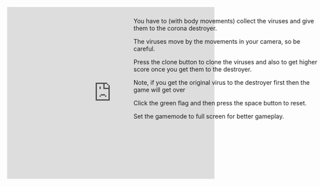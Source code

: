 <!DOCTYPE html>
<html>
<head>
<iframe src="https://scratch.mit.edu/projects/449734995/embed" allowtransparency="true" width="485" height="402" frameborder="0" scrolling="no" allowfullscreen></iframe>
<div style="position: absolute; left: 500px; top: 60px;">
	<ul>You have to (with body movements) collect the viruses and give them to the corona destroyer.</ul>
	<ul>The viruses move by the movements in your camera, so be careful.</ul>
	<ul>Press the clone button to clone the viruses and also to get higher score once you get them to the destroyer.</ul>
	<ul>Note, if you get the original virus to the destroyer first then the game will get over</ul>
	<ul>Click the green flag and then press the space button to reset.</ul>
	<ul>Set the gamemode to full screen for better gameplay.</ul>
</div>
</body>
</html>
